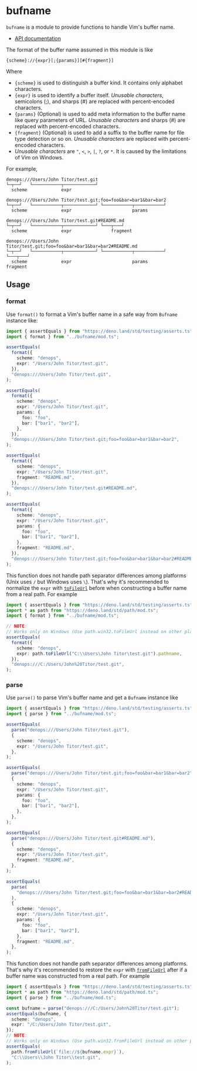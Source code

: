 # bufname

`bufname` is a module to provide functions to handle Vim's buffer name.

- [API documentation](https://doc.deno.land/https/deno.land/x/denops_std/bufname/mod.ts)

The format of the buffer name assumed in this module is like

```text
{scheme}://{expr}[;{params}][#{fragment}]
```

Where

- `{scheme}` is used to distinguish a buffer kind. It contains only alphabet
  characters.
- `{expr}` is used to identify a buffer itself. _Unusable characters_,
  semicolons (;), and sharps (#) are replaced with percent-encoded characters.
- `{params}` (Optional) is used to add meta information to the buffer name like
  query parameters of URL. _Unusable characters_ and sharps (#) are replaced
  with percent-encoded characters.
- `{fragment}` (Optional) is used to add a suffix to the buffer name for file
  type detection or so on. _Unusable characters_ are replaced with
  percent-encoded characters.
- _Unusable characters_ are `"`, `<`, `>`, `|`, `?`, or `*`. It is caused by the
  limitations of Vim on Windows.

For example,

```text
denops:///Users/John Titor/test.git
└─┬──┘   └───────────┬────────────┘
  scheme             expr

denops:///Users/John Titor/test.git;foo=foo&bar=bar1&bar=bar2
└─┬──┘   └───────────┬────────────┘ └───────────┬───────────┘
  scheme             expr                       params

denops:///Users/John Titor/test.git#README.md
└─┬──┘   └───────────┬────────────┘ └───┬───┘
  scheme             expr               fragment

denops:///Users/John Titor/test.git;foo=foo&bar=bar1&bar=bar2#README.md
└─┬──┘   └───────────┬────────────┘ └───────────┬───────────┘ └───┬───┘
  scheme             expr                       params            fragment
```

## Usage

### format

Use `format()` to format a Vim's buffer name in a safe way from `Bufname`
instance like:

```typescript
import { assertEquals } from "https://deno.land/std/testing/asserts.ts";
import { format } from "../bufname/mod.ts";

assertEquals(
  format({
    scheme: "denops",
    expr: "/Users/John Titor/test.git",
  }),
  "denops:///Users/John Titor/test.git",
);

assertEquals(
  format({
    scheme: "denops",
    expr: "/Users/John Titor/test.git",
    params: {
      foo: "foo",
      bar: ["bar1", "bar2"],
    },
  }),
  "denops:///Users/John Titor/test.git;foo=foo&bar=bar1&bar=bar2",
);

assertEquals(
  format({
    scheme: "denops",
    expr: "/Users/John Titor/test.git",
    fragment: "README.md",
  }),
  "denops:///Users/John Titor/test.git#README.md",
);

assertEquals(
  format({
    scheme: "denops",
    expr: "/Users/John Titor/test.git",
    params: {
      foo: "foo",
      bar: ["bar1", "bar2"],
    },
    fragment: "README.md",
  }),
  "denops:///Users/John Titor/test.git;foo=foo&bar=bar1&bar=bar2#README.md",
);
```

This function does not handle path separator differences among platforms (Unix
uses `/` but Windows uses `\`). That's why it's recommended to normalize the
`expr` with [`toFileUrl`](https://deno.land/std/path#tofileurl) before when
constructing a buffer name from a real path. For example

```typescript
import { assertEquals } from "https://deno.land/std/testing/asserts.ts";
import * as path from "https://deno.land/std/path/mod.ts";
import { format } from "../bufname/mod.ts";

// NOTE:
// Works only on Windows (Use path.win32.toFileUrl instead on other platforms)
assertEquals(
  format({
    scheme: "denops",
    expr: path.toFileUrl("C:\\Users\John Titor\test.git").pathname,
  }),
  "denops:///C:/Users/John%20Titor/test.git",
);
```

### parse

Use `parse()` to parse Vim's buffer name and get a `Bufname` instance like

```typescript
import { assertEquals } from "https://deno.land/std/testing/asserts.ts";
import { parse } from "../bufname/mod.ts";

assertEquals(
  parse("denops:///Users/John Titor/test.git"),
  {
    scheme: "denops",
    expr: "/Users/John Titor/test.git",
  },
);

assertEquals(
  parse("denops:///Users/John Titor/test.git;foo=foo&bar=bar1&bar=bar2"),
  {
    scheme: "denops",
    expr: "/Users/John Titor/test.git",
    params: {
      foo: "foo",
      bar: ["bar1", "bar2"],
    },
  },
);

assertEquals(
  parse("denops:///Users/John Titor/test.git#README.md"),
  {
    scheme: "denops",
    expr: "/Users/John Titor/test.git",
    fragment: "README.md",
  },
);

assertEquals(
  parse(
    "denops:///Users/John Titor/test.git;foo=foo&bar=bar1&bar=bar2#README.md",
  ),
  {
    scheme: "denops",
    expr: "/Users/John Titor/test.git",
    params: {
      foo: "foo",
      bar: ["bar1", "bar2"],
    },
    fragment: "README.md",
  },
);
```

This function does not handle path separator differences among platforms. That's
why it's recommended to restore the `expr` with
[`fromFileUrl`](https://deno.land/std/path#fromfileurl) after if a buffer name
was constructed from a real path. For example

```typescript
import { assertEquals } from "https://deno.land/std/testing/asserts.ts";
import * as path from "https://deno.land/std/path/mod.ts";
import { parse } from "../bufname/mod.ts";

const bufname = parse("denops:///C:/Users/John%20Titor/test.git");
assertEquals(bufname, {
  scheme: "denops",
  expr: "/C:/Users/John Titor/test.git",
});
// NOTE:
// Works only on Windows (Use path.win32.fromFileUrl instead on other platforms)
assertEquals(
  path.fromFileUrl(`file://${bufname.expr}`),
  "C:\\Users\\John Titor\\test.git",
);
```
